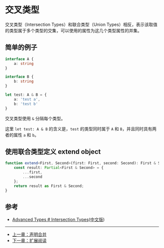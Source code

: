 # 交叉类型

交叉类型（Intersection Types）和联合类型（Union Types）相反，表示该取值的类型属于多个类型的交集，可以使用的属性为这几个类型属性的并集。

## 简单的例子

```ts
interface A {
    a: string
}

interface B {
    b: string
}

let test: A & B = {
    a: 'test a',
    b: 'test b'
}
```

交叉类型使用 `&` 分隔每个类型。

这里 `let test: A & B` 的含义是，`test` 的类型同时属于 `A` 和 `B`，并且同时具有两者的属性 `a` 和 `b`。

## 使用联合类型定义 extend object

```ts
function extend<First, Second>(first: First, second: Second): First & Second {
    const result: Partial<First & Second> = {
        ...first,
        ...second
    };
    return result as First & Second;
}
```

## 参考

- [Advanced Types # Intersection Types](http://www.typescriptlang.org/docs/handbook/advanced-types.html#intersection-types)([中文版](https://zhongsp.gitbooks.io/typescript-handbook/content/doc/handbook/Advanced%20Types.html#%E4%BA%A4%E5%8F%89%E7%B1%BB%E5%9E%8B))

---

- [上一章：声明合并](declaration-merging.md)
- [下一章：扩展阅读](further-reading.md)
